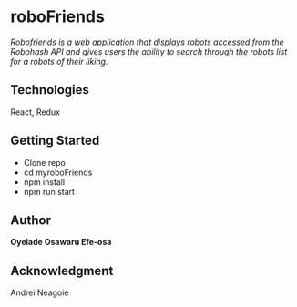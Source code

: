 # roboFriends
*Robofriends is a web application that displays robots accessed from the Robohash API and gives users the ability to search through the robots list for a robots of their liking.*

## Technologies
React, Redux

## Getting Started
- Clone repo
- cd myroboFriends 
- npm install
- npm run start

## Author
**Oyelade Osawaru Efe-osa** 

## Acknowledgment
Andrei Neagoie
